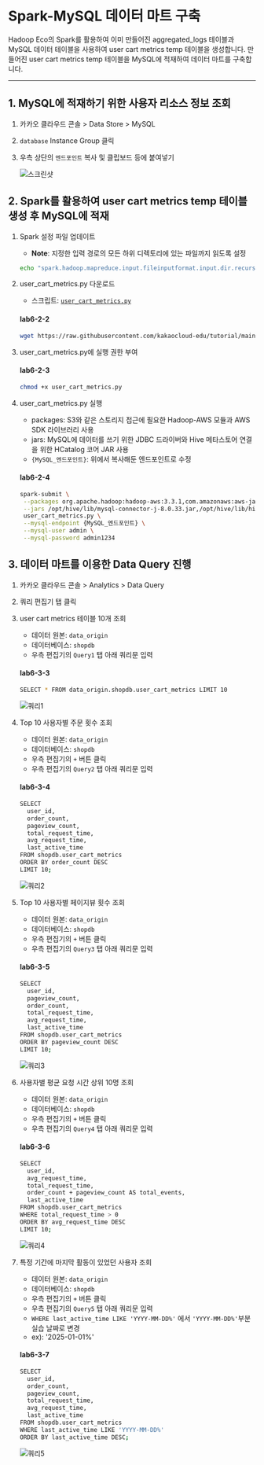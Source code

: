 # Spark-MySQL 데이터 마트 구축

Hadoop Eco의 Spark를 활용하여 이미 만들어진 aggregated_logs 테이블과 MySQL 데이터 테이블을 사용하여 user cart metrics temp 테이블을 생성합니다. 만들어진 user cart metrics temp 테이블을 MySQL에 적재하여 데이터 마트를 구축합니다.

---
## 1. MySQL에 적재하기 위한 사용자 리소스 정보 조회
1. 카카오 클라우드 콘솔 > Data Store > MySQL
2. `database` Instance Group 클릭
3. 우측 상단의 `엔드포인트` 복사 및 클립보드 등에 붙여넣기

   ![스크린샷](https://github.com/user-attachments/assets/c5e2e829-02f1-41dc-9932-e14efddfca1c)  

## 2. Spark를 활용하여 user cart metrics temp 테이블 생성 후 MySQL에 적재 
1. Spark 설정 파일 업데이트
   - **Note**: 지정한 입력 경로의 모든 하위 디렉토리에 있는 파일까지 읽도록 설정
   ```bash
   echo "spark.hadoop.mapreduce.input.fileinputformat.input.dir.recursive true" | sudo tee -a /opt/spark/conf/spark-defaults.conf
   ```
2. user_cart_metrics.py 다운로드

   - 스크립트: [ `user_cart_metrics.py` ](https://github.com/kakaocloud-edu/tutorial/blob/main/DataAnalyzeCourse/src/day2/Lab06/user_cart_metrics.py)

    #### **lab6-2-2**

    ```bash
    wget https://raw.githubusercontent.com/kakaocloud-edu/tutorial/main/DataAnalyzeCourse/src/day2/Lab06/user_cart_metrics.py
    ```

3. user_cart_metrics.py에 실행 권한 부여

    #### **lab6-2-3**

    ```bash
    chmod +x user_cart_metrics.py
    ```

4. user_cart_metrics.py 실행

   - packages: S3와 같은 스토리지 접근에 필요한 Hadoop-AWS 모듈과 AWS SDK 라이브러리 사용
   - jars: MySQL에 데이터를 쓰기 위한 JDBC 드라이버와 Hive 메타스토어 연결을 위한 HCatalog 코어 JAR 사용
   - `{MySQL_엔드포인트}`: 위에서 복사해둔 엔드포인트로 수정

    #### **lab6-2-4**

    ```bash
   spark-submit \
     --packages org.apache.hadoop:hadoop-aws:3.3.1,com.amazonaws:aws-java-sdk-bundle:1.12.375 \
     --jars /opt/hive/lib/mysql-connector-j-8.0.33.jar,/opt/hive/lib/hive-hcatalog-core-3.1.3.jar \
     user_cart_metrics.py \
     --mysql-endpoint {MySQL_엔드포인트} \
     --mysql-user admin \
     --mysql-password admin1234
    ```



## 3. 데이터 마트를 이용한 Data Query 진행

1. 카카오 클라우드 콘솔 > Analytics > Data Query
2. 쿼리 편집기 탭 클릭
3. user cart metrics 테이블 10개 조회
    - 데이터 원본: `data_origin`
    - 데이터베이스: `shopdb`
    - 우측 편집기의 `Query1` 탭 아래 쿼리문 입력

    #### **lab6-3-3**

    ```bash
    SELECT * FROM data_origin.shopdb.user_cart_metrics LIMIT 10
    ```
    
    ![쿼리1](https://github.com/user-attachments/assets/4c7ef33f-fdc5-4d58-9fe6-3ed2beb34836)

4. Top 10 사용자별 주문 횟수 조회
    - 데이터 원본: `data_origin`
    - 데이터베이스: `shopdb`
    - 우측 편집기의 `+` 버튼 클릭
    - 우측 편집기의 `Query2` 탭 아래 쿼리문 입력

    #### **lab6-3-4**

    ```bash
    SELECT
      user_id,
      order_count,
      pageview_count,
      total_request_time,
      avg_request_time,
      last_active_time
    FROM shopdb.user_cart_metrics
    ORDER BY order_count DESC
    LIMIT 10;
    ```
    
    ![쿼리2](https://github.com/user-attachments/assets/6e9e3a73-810d-4a14-bd77-526539996f23)

5. Top 10 사용자별 페이지뷰 횟수 조회
    - 데이터 원본: `data_origin`
    - 데이터베이스: `shopdb`
    - 우측 편집기의 `+` 버튼 클릭
    - 우측 편집기의 `Query3` 탭 아래 쿼리문 입력

    #### **lab6-3-5**

    ```bash
    SELECT
      user_id,
      pageview_count,
      order_count,
      total_request_time,
      avg_request_time,
      last_active_time
    FROM shopdb.user_cart_metrics
    ORDER BY pageview_count DESC
    LIMIT 10;
    ```
    
    ![쿼리3](https://github.com/user-attachments/assets/11a4d8a7-5ba0-4b15-b41c-fb5bc98e5ae8)

6. 사용자별 평균 요청 시간 상위 10명 조회
    - 데이터 원본: `data_origin`
    - 데이터베이스: `shopdb`
    - 우측 편집기의 `+` 버튼 클릭
    - 우측 편집기의 `Query4` 탭 아래 쿼리문 입력

    #### **lab6-3-6**

    ```bash
    SELECT
      user_id,
      avg_request_time,
      total_request_time,
      order_count + pageview_count AS total_events,
      last_active_time
    FROM shopdb.user_cart_metrics
    WHERE total_request_time > 0 
    ORDER BY avg_request_time DESC
    LIMIT 10;
    ```
    
    ![쿼리4](https://github.com/user-attachments/assets/6121261c-486f-45ee-b3dc-8c19489c00b2)

7. 특정 기간에 마지막 활동이 있었던 사용자 조회
    - 데이터 원본: `data_origin`
    - 데이터베이스: `shopdb`
    - 우측 편집기의 `+` 버튼 클릭
    - 우측 편집기의 `Query5` 탭 아래 쿼리문 입력
    - `WHERE last_active_time LIKE 'YYYY-MM-DD%'` 에서 `'YYYY-MM-DD%'`부분 실습 날짜로 변경
    - ex): '2025-01-01%'

    #### **lab6-3-7**

    ```bash
    SELECT
      user_id,
      order_count,
      pageview_count,
      total_request_time,
      avg_request_time,
      last_active_time
    FROM shopdb.user_cart_metrics
    WHERE last_active_time LIKE 'YYYY-MM-DD%'
    ORDER BY last_active_time DESC;
    ```

    ![쿼리5](https://github.com/user-attachments/assets/b593cefb-49e3-41c1-9f2b-148be17bbf39)





